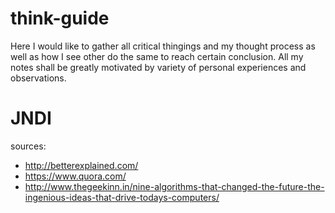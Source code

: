 # think-guide

Here I would like to gather all critical thingings and my thought process as well as how I see other do the same to reach certain conclusion. All my notes shall be greatly motivated by variety of personal experiences and observations.





# JNDI






sources:
- http://betterexplained.com/
- https://www.quora.com/
- http://www.thegeekinn.in/nine-algorithms-that-changed-the-future-the-ingenious-ideas-that-drive-todays-computers/

